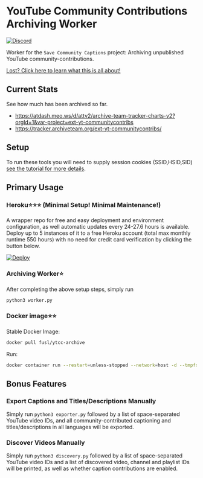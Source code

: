 # YouTube Community Contributions Archiving Worker

<a href="https://discord.gg/7QxcBvw"><img alt="Discord" src="https://img.shields.io/discord/755014354734153818?style=plastic"></a>
  
Worker for the `Save Community Captions` project: Archiving unpublished YouTube community-contributions. 

[Lost? Click here to learn what this is all about!](https://github.com/Data-Horde/ytcc-archive/wiki/General-Information)

## Current Stats
See how much has been archived so far.

* https://atdash.meo.ws/d/attv2/archive-team-tracker-charts-v2?orgId=1&var-project=ext-yt-communitycontribs 
* https://tracker.archiveteam.org/ext-yt-communitycontribs/

## Setup

To run these tools you will need to supply session cookies (SSID,HSID,SID) [see the
tutorial for more details](https://github.com/Data-Horde/ytcc-archive/wiki/Setup-Tutorial).

## Primary Usage

### Heroku⭐️⭐️⭐️ (Minimal Setup! Minimal Maintenance!)
A wrapper repo for free and easy deployment and environment configuration, as well automatic updates every 24-27.6 hours is available. Deploy up to 5 instances of it to a free Heroku account (total max monthly runtime 550 hours) with no need for credit card verification by clicking the button below.

[![Deploy](https://www.herokucdn.com/deploy/button.svg)](https://heroku.com/deploy?template=https://github.com/Data-Horde/ytcc-archive-heroku)

### Archiving Worker⭐️
After completing the above setup steps, simply run 
```bash
python3 worker.py
```

### Docker image⭐️⭐️

Stable Docker Image:
```bash
docker pull fusl/ytcc-archive
```

Run:
```bash
docker container run --restart=unless-stopped --network=host -d --tmpfs /grab/out --name=grab_ext-yt-communitycontribs -e HSID=XXX-e SID=XXX -e SSID=XXX -e TRACKER_USERNAME=Fusl -e PYTHONUNBUFFERED=1 fusl/ytcc-archive
```
## Bonus Features
### Export Captions and Titles/Descriptions Manually
Simply run `python3 exporter.py` followed by a list of space-separated YouTube video IDs, and all community-contributed captioning and titles/descriptions in all languages will be exported.

### Discover Videos Manually
Simply run `python3 discovery.py` followed by a list of space-separated YouTube video IDs and a list of discovered video, channel and playlist IDs will be printed, as well as whether caption contributions are enabled.
